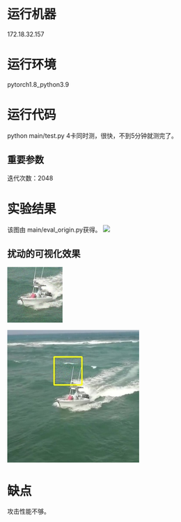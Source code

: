 # 运行机器
172.18.32.157

# 运行环境
pytorch1.8_python3.9

# 运行代码
python main/test.py
4卡同时测，很快，不到5分钟就测完了。

## 重要参数
迭代次数：2048

# 实验结果

该图由 main/eval_origin.py获得。
![](success_plot.png)

## 扰动的可视化效果

![](1_adv_template_img.jpg)

![](2_adv_search_img_fgt.jpg)

# 缺点

攻击性能不够。